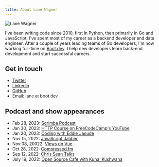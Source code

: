 ```yaml
---
title: About Lane Wagner
---
```


![Lane Wagner](/img/800/headshot.png.webp.webp)

I've been writing code since 2010, first in Python, then primarily in Go and JavaScript. I've spent most of my career as a backend developer and data engineer. After a couple of years leading teams of Go developers, I'm now working full-time on [Boot.dev](https://boot.dev). I help new developers learn back-end development and start successful careers.

## Get in touch

* [Twitter](https://twitter.com/wagslane)
* [Linkedin](https://www.linkedin.com/in/wagslane/)
* [GitHub](https://github.com/wagslane)
* Email: lane at boot.dev

## Podcast and show appearances

* Feb 28, 2023: [Scrimba Podcast](https://scrimba.com/podcast/tech-layoffs-are-still-happening-and-chatgpt-can-code-how-to-stay-ahead-of-the-curve-as-a-new-developer-with-lane-wagner/)
* Jan 30, 2023: [HTTP Course on FreeCodeCamp's YouTube](https://www.youtube.com/watch?v=2JYT5f2isg4)
* Jan 20, 2023: [Coding with Eddie Jaoude](https://www.youtube.com/watch?v=udzoQQQNSfQ)
* Nov 15, 2022: [JavaScript Jabber](https://topenddevs.com/podcasts/javascript-jabber)
* Nov 08, 20022: [Views on Vue](https://topenddevs.com/podcasts/views-on-vue/episodes/vue-3-and-functional-programming-vue-202)
* Oct 28, 2022: [Compressed.fm](https://www.youtube.com/watch?v=5RdudtFFVXE)
* Sep 12, 2022: [Chris Sean Talks](https://podcasts.apple.com/us/podcast/lane-wagner-quit-his-200k-tech-job-to-teach-you-cs/id1516881852?i=1000579276107)
* July 19, 2022: [Open Source Cafe with Kunal Kushwaha](https://www.youtube.com/watch?v=xQ_XTxmLxHg)
